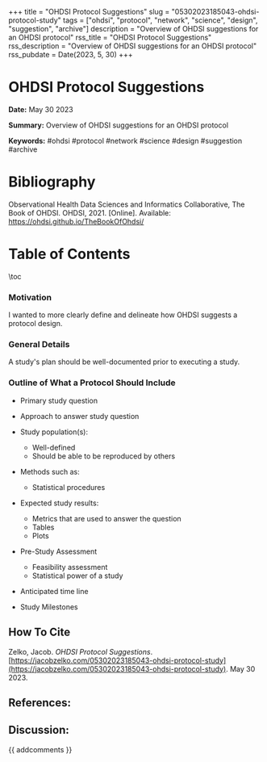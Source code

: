 +++
title = "OHDSI Protocol Suggestions"
slug = "05302023185043-ohdsi-protocol-study"
tags = ["ohdsi", "protocol", "network", "science", "design", "suggestion", "archive"]
description = "Overview of OHDSI suggestions for an OHDSI protocol"
rss_title = "OHDSI Protocol Suggestions"
rss_description = "Overview of OHDSI suggestions for an OHDSI protocol"
rss_pubdate = Date(2023, 5, 30)
+++



OHDSI Protocol Suggestions
=========

**Date:** May 30 2023

**Summary:** Overview of OHDSI suggestions for an OHDSI protocol

**Keywords:** #ohdsi #protocol #network #science #design #suggestion #archive

Bibliography
==========

Observational Health Data Sciences and Informatics Collaborative, The Book of OHDSI. OHDSI, 2021. [Online]. Available: https://ohdsi.github.io/TheBookOfOhdsi/

Table of Contents
=========

\toc

### Motivation

I wanted to more clearly define and delineate how OHDSI suggests a protocol design.

### General Details

A study's plan should be well-documented prior to executing a study.

### Outline of What a Protocol Should Include

  * Primary study question
  * Approach to answer study question
  * Study population(s):

      * Well-defined
      * Should be able to be reproduced by others
  * Methods such as:

      * Statistical procedures
  * Expected study results:

      * Metrics that are used to answer the question
      * Tables
      * Plots
  * Pre-Study Assessment

      * Feasibility assessment
      * Statistical power of a study
  * Anticipated time line
  * Study Milestones
## How To Cite

 Zelko, Jacob. _OHDSI Protocol Suggestions_. [https://jacobzelko.com/05302023185043-ohdsi-protocol-study](https://jacobzelko.com/05302023185043-ohdsi-protocol-study). May 30 2023.
## References:
## Discussion: 

{{ addcomments }}
